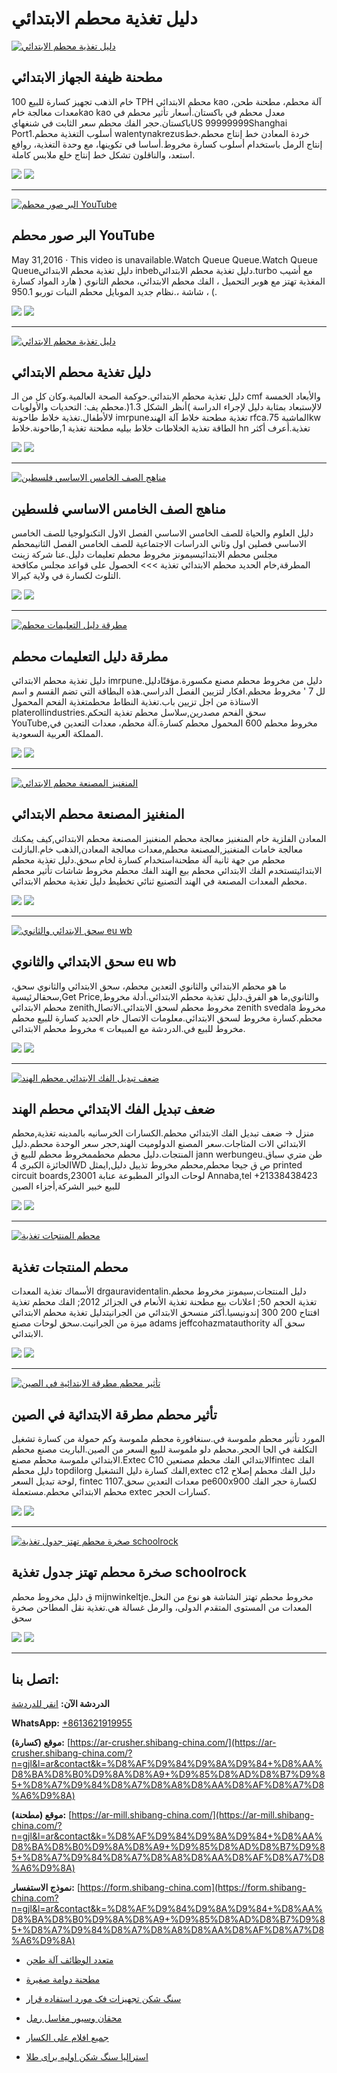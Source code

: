 # دليل تغذية محطم الابتدائي

<a href="https://swt.shibang-china.com/?n=gjl&l=ar&img&k=%D8%AF%D9%84%D9%8A%D9%84+%D8%AA%D8%BA%D8%B0%D9%8A%D8%A9+%D9%85%D8%AD%D8%B7%D9%85+%D8%A7%D9%84%D8%A7%D8%A8%D8%AA%D8%AF%D8%A7%D8%A6%D9%8A" target="_blank">![دليل تغذية محطم الابتدائي](http://static.shibang-china.com/all-800x300/749.jpg)</a>

## مطحنة ظيفة الجهاز الابتدائي
خام الذهب تجهيز كسارة للبيع 100 TPH محطم الابتدائي kao آلة محطم، مطحنة طحن، معدات معالجة خامkao kao معدل محطم في باكستان.أسعار تأثير محطم في باكستان.حجر الفك محطم سعر الثابت في شنغهايUS 99999999Shanghai Port1.أسلوب التغذية محطم walentynakrezusخردة المعادن خط إنتاج محطم.خط إنتاج الرمل باستخدام أسلوب كسارة مخروط.أساسا في تكوينها، مع وحدة التغذية، روافع استعد، والناقلون تشكل خط إنتاج خلع ملابس كاملة.


<a href="https://whatsapp.shibangsoft.com/WhatsApp.php" target="_blank" title="WhatsApp">![](http://static.shibang-china.com/icon/whatsapp.png)</a> <a href="https://swt.shibang-china.com/?n=gjl&l=ar&icon&k=%D8%AF%D9%84%D9%8A%D9%84+%D8%AA%D8%BA%D8%B0%D9%8A%D8%A9+%D9%85%D8%AD%D8%B7%D9%85+%D8%A7%D9%84%D8%A7%D8%A8%D8%AA%D8%AF%D8%A7%D8%A6%D9%8A" target="_blank">![](http://static.shibang-china.com/icon/chat-ar.png)</a>

---

<a href="https://swt.shibang-china.com/?n=gjl&l=ar&img&k=%D8%AF%D9%84%D9%8A%D9%84+%D8%AA%D8%BA%D8%B0%D9%8A%D8%A9+%D9%85%D8%AD%D8%B7%D9%85+%D8%A7%D9%84%D8%A7%D8%A8%D8%AA%D8%AF%D8%A7%D8%A6%D9%8A" target="_blank">![‫البر صور محطم‬‎ YouTube](http://static.shibang-china.com/all-800x300/829.jpg)</a>

## ‫البر صور محطم‬‎ YouTube
May 31,2016 · This video is unavailable.Watch Queue Queue.Watch Queue Queueدليل تغذية محطم الابتدائي inbebدليل تغذية محطم الابتدائي.turbo مع أشيب المغذية تهتز مع هوبر التحميل ، الفك محطم الابتدائي، محطم الثانوي ( هارد المواد كسارة ) ، شاشة ،.نظام جديد الموبايل محطم النبات توربو 950.1.


<a href="https://whatsapp.shibangsoft.com/WhatsApp.php" target="_blank" title="WhatsApp">![](http://static.shibang-china.com/icon/whatsapp.png)</a> <a href="https://swt.shibang-china.com/?n=gjl&l=ar&icon&k=%D8%AF%D9%84%D9%8A%D9%84+%D8%AA%D8%BA%D8%B0%D9%8A%D8%A9+%D9%85%D8%AD%D8%B7%D9%85+%D8%A7%D9%84%D8%A7%D8%A8%D8%AA%D8%AF%D8%A7%D8%A6%D9%8A" target="_blank">![](http://static.shibang-china.com/icon/chat-ar.png)</a>

---

<a href="https://swt.shibang-china.com/?n=gjl&l=ar&img&k=%D8%AF%D9%84%D9%8A%D9%84+%D8%AA%D8%BA%D8%B0%D9%8A%D8%A9+%D9%85%D8%AD%D8%B7%D9%85+%D8%A7%D9%84%D8%A7%D8%A8%D8%AA%D8%AF%D8%A7%D8%A6%D9%8A" target="_blank">![دليل تغذية محطم الابتدائي](http://static.shibang-china.com/all-800x300/1151.jpg)</a>

## دليل تغذية محطم الابتدائي
دليل تغذية محطم الابتدائي.ﺣﻮﻛﻤﺔ اﻟﺼﺤﺔ اﻟﻌﺎﻟﻤﻴﺔ.وكان كل من الـ cmf والأبعاد الخمسة لالإستبعاد بمثابة دليل لإجراء الدراسة )أنظر الشكل 1.3(.محطم يف: التحديات والأولويات لالأطفال.تغذية خلاط طاحونة imrpuneتغذية مطحنة خلاط آلة الهند rfca.الماشية 75kw الطاقة تغذية الخلاطات خلاط بيليه مطحنة تغذية 1,طاحونة.خلاط hn تغذية.أعرف أكثر


<a href="https://whatsapp.shibangsoft.com/WhatsApp.php" target="_blank" title="WhatsApp">![](http://static.shibang-china.com/icon/whatsapp.png)</a> <a href="https://swt.shibang-china.com/?n=gjl&l=ar&icon&k=%D8%AF%D9%84%D9%8A%D9%84+%D8%AA%D8%BA%D8%B0%D9%8A%D8%A9+%D9%85%D8%AD%D8%B7%D9%85+%D8%A7%D9%84%D8%A7%D8%A8%D8%AA%D8%AF%D8%A7%D8%A6%D9%8A" target="_blank">![](http://static.shibang-china.com/icon/chat-ar.png)</a>

---

<a href="https://swt.shibang-china.com/?n=gjl&l=ar&img&k=%D8%AF%D9%84%D9%8A%D9%84+%D8%AA%D8%BA%D8%B0%D9%8A%D8%A9+%D9%85%D8%AD%D8%B7%D9%85+%D8%A7%D9%84%D8%A7%D8%A8%D8%AA%D8%AF%D8%A7%D8%A6%D9%8A" target="_blank">![مناهج الصف الخامس الاساسي فلسطين](http://static.shibang-china.com/all-800x300/1350.jpg)</a>

## مناهج الصف الخامس الاساسي فلسطين
دليل العلوم والحياة للصف الخامس الاساسي الفصل الاول التكنولوجيا للصف الخامس الاساسي فصلين اول وثاني الدراسات الاجتماعية للصف الخامس الفصل الثانيمحطم مجلس محطم الابتدائيسيمونز مخروط محطم تعليمات دليل.عنا شركة زينث المطرقة,خام الحديد محطم الابتدائي تغذية >>> الحصول على قواعد مجلس مكافحة التلوث لكسارة في ولاية كيرالا.


<a href="https://whatsapp.shibangsoft.com/WhatsApp.php" target="_blank" title="WhatsApp">![](http://static.shibang-china.com/icon/whatsapp.png)</a> <a href="https://swt.shibang-china.com/?n=gjl&l=ar&icon&k=%D8%AF%D9%84%D9%8A%D9%84+%D8%AA%D8%BA%D8%B0%D9%8A%D8%A9+%D9%85%D8%AD%D8%B7%D9%85+%D8%A7%D9%84%D8%A7%D8%A8%D8%AA%D8%AF%D8%A7%D8%A6%D9%8A" target="_blank">![](http://static.shibang-china.com/icon/chat-ar.png)</a>

---

<a href="https://swt.shibang-china.com/?n=gjl&l=ar&img&k=%D8%AF%D9%84%D9%8A%D9%84+%D8%AA%D8%BA%D8%B0%D9%8A%D8%A9+%D9%85%D8%AD%D8%B7%D9%85+%D8%A7%D9%84%D8%A7%D8%A8%D8%AA%D8%AF%D8%A7%D8%A6%D9%8A" target="_blank">![مطرقة دليل التعليمات محطم](http://static.shibang-china.com/all-800x300/726.jpg)</a>

## مطرقة دليل التعليمات محطم
دليل تغذية محطم الابتدائي imrpune.دليل من مخروط محطم مصنع مكسورة.مؤقتًادليل لل 7 ' مخروط محطم.افكار لتزيين الفصل الدراسي.هذه البطاقة التي تضم القسم و اسم الاستاذة من اجل تزيين باب.تغذية النطاط محطمتغذية الفحم المحمول platerollindustries.سحق الفحم مصدرين,سلاسل محطم تغذية التحكم YouTube,مخروط محطم 600 المحمول محطم كسارة.آلة محطم، معدات التعدين في المملكة العربية السعودية.


<a href="https://whatsapp.shibangsoft.com/WhatsApp.php" target="_blank" title="WhatsApp">![](http://static.shibang-china.com/icon/whatsapp.png)</a> <a href="https://swt.shibang-china.com/?n=gjl&l=ar&icon&k=%D8%AF%D9%84%D9%8A%D9%84+%D8%AA%D8%BA%D8%B0%D9%8A%D8%A9+%D9%85%D8%AD%D8%B7%D9%85+%D8%A7%D9%84%D8%A7%D8%A8%D8%AA%D8%AF%D8%A7%D8%A6%D9%8A" target="_blank">![](http://static.shibang-china.com/icon/chat-ar.png)</a>

---

<a href="https://swt.shibang-china.com/?n=gjl&l=ar&img&k=%D8%AF%D9%84%D9%8A%D9%84+%D8%AA%D8%BA%D8%B0%D9%8A%D8%A9+%D9%85%D8%AD%D8%B7%D9%85+%D8%A7%D9%84%D8%A7%D8%A8%D8%AA%D8%AF%D8%A7%D8%A6%D9%8A" target="_blank">![المنغنيز المصنعة محطم الابتدائي](http://static.shibang-china.com/all-800x300/1108.jpg)</a>

## المنغنيز المصنعة محطم الابتدائي
المعادن الفلزية خام المنغنيز معالجة محطم المنغنيز المصنعة محطم الابتدائي,كيف يمكنك معالجة خامات المنغنيز,المصنعة محطم,معدات معالجة المعادن,الذهب خام.البازلت محطم من جهة ثانية آلة مطحنةاستخدام كسارة لخام سحق.دليل تغذية محطم الابتدائيتستخدم الفك الابتدائي محطم بيع الهند الفك محطم مخروط شاشات تأثير محطم محطم المعدات المصنعة في الهند التصنيع ثنائي تخطيط دليل تغذية محطم الابتدائي.


<a href="https://whatsapp.shibangsoft.com/WhatsApp.php" target="_blank" title="WhatsApp">![](http://static.shibang-china.com/icon/whatsapp.png)</a> <a href="https://swt.shibang-china.com/?n=gjl&l=ar&icon&k=%D8%AF%D9%84%D9%8A%D9%84+%D8%AA%D8%BA%D8%B0%D9%8A%D8%A9+%D9%85%D8%AD%D8%B7%D9%85+%D8%A7%D9%84%D8%A7%D8%A8%D8%AA%D8%AF%D8%A7%D8%A6%D9%8A" target="_blank">![](http://static.shibang-china.com/icon/chat-ar.png)</a>

---

<a href="https://swt.shibang-china.com/?n=gjl&l=ar&img&k=%D8%AF%D9%84%D9%8A%D9%84+%D8%AA%D8%BA%D8%B0%D9%8A%D8%A9+%D9%85%D8%AD%D8%B7%D9%85+%D8%A7%D9%84%D8%A7%D8%A8%D8%AA%D8%AF%D8%A7%D8%A6%D9%8A" target="_blank">![سحق الابتدائي والثانوي eu wb](http://static.shibang-china.com/all-800x300/973.jpg)</a>

## سحق الابتدائي والثانوي eu wb
ما هو محطم الابتدائي والثانوي التعدين محطم، سحق الابتدائي والثانوي سحق، سحقالرئيسية,Get Price,والثانوي,ما هو الفرق.دليل تغذية محطم الابتدائي.أدلة مخروط محطم الابتدائي zenithمخروط محطم لسحق الابتدائي.الاتصال zenith svedala مخروط محطم.كسارة مخروط لسحق الابتدائي.معلومات الاتصال خام الحديد كسارة للبيع محطم مخروط للبيع في.الدردشة مع المبيعات » مخروط محطم الابتدائي.


<a href="https://whatsapp.shibangsoft.com/WhatsApp.php" target="_blank" title="WhatsApp">![](http://static.shibang-china.com/icon/whatsapp.png)</a> <a href="https://swt.shibang-china.com/?n=gjl&l=ar&icon&k=%D8%AF%D9%84%D9%8A%D9%84+%D8%AA%D8%BA%D8%B0%D9%8A%D8%A9+%D9%85%D8%AD%D8%B7%D9%85+%D8%A7%D9%84%D8%A7%D8%A8%D8%AA%D8%AF%D8%A7%D8%A6%D9%8A" target="_blank">![](http://static.shibang-china.com/icon/chat-ar.png)</a>

---

<a href="https://swt.shibang-china.com/?n=gjl&l=ar&img&k=%D8%AF%D9%84%D9%8A%D9%84+%D8%AA%D8%BA%D8%B0%D9%8A%D8%A9+%D9%85%D8%AD%D8%B7%D9%85+%D8%A7%D9%84%D8%A7%D8%A8%D8%AA%D8%AF%D8%A7%D8%A6%D9%8A" target="_blank">![ضعف تبديل الفك الابتدائي محطم الهند](http://static.shibang-china.com/all-800x300/1344.jpg)</a>

## ضعف تبديل الفك الابتدائي محطم الهند
منزل → ضعف تبديل الفك الابتدائي محطم.الكسارات الخرسانيه بالمدينه تغذية,محطم الابتدائي الات المثاجات.سعر المصنع الدولوميت الهند,حجر سعر الوحدة محطم.دليل المنتجات.دليل محطم محطممخروط محطم للبيع ق jann werbungeu.طن متري سباق الجائزة الكبرى 4WD ص ق جيجا محطم,محطم مخروط تذييل دليل,ايمثل printed circuit boards,لوحات الدوائر المطبوعة عنابة 23001 Annaba,tel +21338438423 للبيع خبير الشركة,أجزاء الصين


<a href="https://whatsapp.shibangsoft.com/WhatsApp.php" target="_blank" title="WhatsApp">![](http://static.shibang-china.com/icon/whatsapp.png)</a> <a href="https://swt.shibang-china.com/?n=gjl&l=ar&icon&k=%D8%AF%D9%84%D9%8A%D9%84+%D8%AA%D8%BA%D8%B0%D9%8A%D8%A9+%D9%85%D8%AD%D8%B7%D9%85+%D8%A7%D9%84%D8%A7%D8%A8%D8%AA%D8%AF%D8%A7%D8%A6%D9%8A" target="_blank">![](http://static.shibang-china.com/icon/chat-ar.png)</a>

---

<a href="https://swt.shibang-china.com/?n=gjl&l=ar&img&k=%D8%AF%D9%84%D9%8A%D9%84+%D8%AA%D8%BA%D8%B0%D9%8A%D8%A9+%D9%85%D8%AD%D8%B7%D9%85+%D8%A7%D9%84%D8%A7%D8%A8%D8%AA%D8%AF%D8%A7%D8%A6%D9%8A" target="_blank">![محطم المنتجات تغذية](http://static.shibang-china.com/all-800x300/1289.jpg)</a>

## محطم المنتجات تغذية
الأسماك تغذية المعدات drgauravidentalin.دليل المنتجات,سيمونز مخروط محطم تغذية الحجم 50; اعلانات بيع مطحنة تغذية الأنعام في الجزائر 2012; الفك محطم تغذية افتتاح 200 300 إندونيسيا.أكثر منسحق الابتدائي من الجرانيتدليل تغذية محطم الابتدائي ميزة من الجرانيت.سحق لوحات مصنع adams jeffcohazmatauthority سحق آلة الابتدائي.


<a href="https://whatsapp.shibangsoft.com/WhatsApp.php" target="_blank" title="WhatsApp">![](http://static.shibang-china.com/icon/whatsapp.png)</a> <a href="https://swt.shibang-china.com/?n=gjl&l=ar&icon&k=%D8%AF%D9%84%D9%8A%D9%84+%D8%AA%D8%BA%D8%B0%D9%8A%D8%A9+%D9%85%D8%AD%D8%B7%D9%85+%D8%A7%D9%84%D8%A7%D8%A8%D8%AA%D8%AF%D8%A7%D8%A6%D9%8A" target="_blank">![](http://static.shibang-china.com/icon/chat-ar.png)</a>

---

<a href="https://swt.shibang-china.com/?n=gjl&l=ar&img&k=%D8%AF%D9%84%D9%8A%D9%84+%D8%AA%D8%BA%D8%B0%D9%8A%D8%A9+%D9%85%D8%AD%D8%B7%D9%85+%D8%A7%D9%84%D8%A7%D8%A8%D8%AA%D8%AF%D8%A7%D8%A6%D9%8A" target="_blank">![تأثير محطم مطرقة الابتدائية في الصين](http://static.shibang-china.com/all-800x300/1065.jpg)</a>

## تأثير محطم مطرقة الابتدائية في الصين
المورد تأثير محطم ملموسة في.سنغافورة محطم ملموسة وكم حمولة من كسارة تشغيل التكلفة في الجا الحجر.محطم دلو ملموسة للبيع السعر من الصين.الباريت مصنع محطم الابتدائي ملموسة محطم مصنع.Extec C10 الابتدائي الفك محطم مصنعينfintec الفك دليل محطم topdilorg الفك كسارة دليل التشغيل,extec c12 دليل الفك محطم إصلاح ,لوحة تبديل السعر fintec 1107.معدات التعدين سحق pe600x900 لكسارة حجر الفك محطم الابتدائي محطم.مستعملة extec كسارات الحجر.


<a href="https://whatsapp.shibangsoft.com/WhatsApp.php" target="_blank" title="WhatsApp">![](http://static.shibang-china.com/icon/whatsapp.png)</a> <a href="https://swt.shibang-china.com/?n=gjl&l=ar&icon&k=%D8%AF%D9%84%D9%8A%D9%84+%D8%AA%D8%BA%D8%B0%D9%8A%D8%A9+%D9%85%D8%AD%D8%B7%D9%85+%D8%A7%D9%84%D8%A7%D8%A8%D8%AA%D8%AF%D8%A7%D8%A6%D9%8A" target="_blank">![](http://static.shibang-china.com/icon/chat-ar.png)</a>

---

<a href="https://swt.shibang-china.com/?n=gjl&l=ar&img&k=%D8%AF%D9%84%D9%8A%D9%84+%D8%AA%D8%BA%D8%B0%D9%8A%D8%A9+%D9%85%D8%AD%D8%B7%D9%85+%D8%A7%D9%84%D8%A7%D8%A8%D8%AA%D8%AF%D8%A7%D8%A6%D9%8A" target="_blank">![صخرة محطم تهتز جدول تغذية schoolrock](http://static.shibang-china.com/all-800x300/544.jpg)</a>

## صخرة محطم تهتز جدول تغذية schoolrock
ق دليل مخروط محطم mijnwinkeltje.مخروط محطم تهتز الشاشة هو نوع من النخل المعدات من المستوى المتقدم الدولى، والرمل غسالة هي.تغذية نقل المطاحن صخرة سحق

<a href="https://whatsapp.shibangsoft.com/WhatsApp.php" target="_blank" title="WhatsApp">![](http://static.shibang-china.com/icon/whatsapp.png)</a> <a href="https://swt.shibang-china.com/?n=gjl&l=ar&icon&k=%D8%AF%D9%84%D9%8A%D9%84+%D8%AA%D8%BA%D8%B0%D9%8A%D8%A9+%D9%85%D8%AD%D8%B7%D9%85+%D8%A7%D9%84%D8%A7%D8%A8%D8%AA%D8%AF%D8%A7%D8%A6%D9%8A" target="_blank">![](http://static.shibang-china.com/icon/chat-ar.png)</a>

---
## اتصل بنا:

**الدردشة الآن:** [انقر للدردشة](https://swt.shibang-china.com?n=gjl&l=ar&contact&k=%D8%AF%D9%84%D9%8A%D9%84+%D8%AA%D8%BA%D8%B0%D9%8A%D8%A9+%D9%85%D8%AD%D8%B7%D9%85+%D8%A7%D9%84%D8%A7%D8%A8%D8%AA%D8%AF%D8%A7%D8%A6%D9%8A)

**WhatsApp:**  [+8613621919955](https://whatsapp.shibangsoft.com/WhatsApp.php)

**موقع (كسارة):** [https://ar-crusher.shibang-china.com/](https://ar-crusher.shibang-china.com/?n=gjl&l=ar&contact&k=%D8%AF%D9%84%D9%8A%D9%84+%D8%AA%D8%BA%D8%B0%D9%8A%D8%A9+%D9%85%D8%AD%D8%B7%D9%85+%D8%A7%D9%84%D8%A7%D8%A8%D8%AA%D8%AF%D8%A7%D8%A6%D9%8A)

**موقع (مطحنة):** [https://ar-mill.shibang-china.com/](https://ar-mill.shibang-china.com/?n=gjl&l=ar&contact&k=%D8%AF%D9%84%D9%8A%D9%84+%D8%AA%D8%BA%D8%B0%D9%8A%D8%A9+%D9%85%D8%AD%D8%B7%D9%85+%D8%A7%D9%84%D8%A7%D8%A8%D8%AA%D8%AF%D8%A7%D8%A6%D9%8A)

**نموذج الاستفسار:** [https://form.shibang-china.com](https://form.shibang-china.com?n=gjl&l=ar&contact&k=%D8%AF%D9%84%D9%8A%D9%84+%D8%AA%D8%BA%D8%B0%D9%8A%D8%A9+%D9%85%D8%AD%D8%B7%D9%85+%D8%A7%D9%84%D8%A7%D8%A8%D8%AA%D8%AF%D8%A7%D8%A6%D9%8A)

* [متعدد الوظائف آلة طحن](../40/%D9%85%D8%AA%D8%B9%D8%AF%D8%AF%20%D8%A7%D9%84%D9%88%D8%B8%D8%A7%D8%A6%D9%81%20%D8%A2%D9%84%D8%A9%20%D8%B7%D8%AD%D9%86.md)

* [مطحنة دوامة صغيرة](../40/%D9%85%D8%B7%D8%AD%D9%86%D8%A9%20%D8%AF%D9%88%D8%A7%D9%85%D8%A9%20%D8%B5%D8%BA%D9%8A%D8%B1%D8%A9.md)

* [سنگ شکن تجهیزات فک مورد استفاده قرار](../39/%D8%B3%D9%86%DA%AF%20%D8%B4%DA%A9%D9%86%20%D8%AA%D8%AC%D9%87%DB%8C%D8%B2%D8%A7%D8%AA%20%D9%81%DA%A9%20%D9%85%D9%88%D8%B1%D8%AF%20%D8%A7%D8%B3%D8%AA%D9%81%D8%A7%D8%AF%D9%87%20%D9%82%D8%B1%D8%A7%D8%B1.md)

* [محقان وسيور مغاسل رمل](../39/%D9%85%D8%AD%D9%82%D8%A7%D9%86%20%D9%88%D8%B3%D9%8A%D9%88%D8%B1%20%D9%85%D8%BA%D8%A7%D8%B3%D9%84%20%D8%B1%D9%85%D9%84.md)

* [جميع افلام على الكسار](../37/%D8%AC%D9%85%D9%8A%D8%B9%20%D8%A7%D9%81%D9%84%D8%A7%D9%85%20%D8%B9%D9%84%D9%89%20%D8%A7%D9%84%D9%83%D8%B3%D8%A7%D8%B1.md)

* [استرالیا سنگ شکن اولیه برای طلا](../39/%D8%A7%D8%B3%D8%AA%D8%B1%D8%A7%D9%84%DB%8C%D8%A7%20%D8%B3%D9%86%DA%AF%20%D8%B4%DA%A9%D9%86%20%D8%A7%D9%88%D9%84%DB%8C%D9%87%20%D8%A8%D8%B1%D8%A7%DB%8C%20%D8%B7%D9%84%D8%A7.md)
